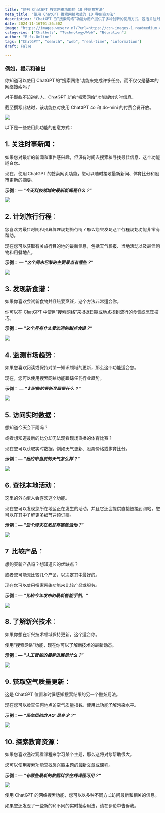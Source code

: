 ```yaml
---
title: "使用 ChatGPT 搜索网络功能的 10 种创意方法"
meta_title: "使用 ChatGPT 搜索网络功能的 10 种创意方法"
description: "ChatGPT 的“搜索网络”功能为用户提供了多种创新的使用方式，包括关注时事新闻、规划旅行行程、发现新食谱、监测市场趋势、获取实时数据、查找本地活动、比较产品、了解新兴技术、获取空气质量更新和探索教育资源。该功能能够帮助用户获取最新信息，提升信息检索的效率，适用于多种需求。"
date: 2024-11-16T01:36:50Z
image: "https://images.weserv.nl/?url=https://cdn-images-1.readmedium.com/v2/resize:fit:800/0*S4RtWt6Ouspx4nnl"
categories: ["Chatbots", "Technology/Web", "Education"]
author: "Rifx.Online"
tags: ["ChatGPT", "search", "web", "real-time", "information"]
draft: False

---
```




### 例如，提示和输出



你知道可以使用 ChatGPT 的“搜索网络”功能来完成许多任务，而不仅仅是基本的网络搜索吗？

对于那些不知道的人，ChatGPT 新的“搜索网络”功能提供实时信息。

截至撰写此帖时，该功能仅对使用 ChatGPT 4o 和 4o-mini 的付费会员开放。

![](https://images.weserv.nl/?url=https://cdn-images-1.readmedium.com/v2/resize:fit:800/1*uyESPHmmvzSJjZmgpn_Oww.png)

以下是一些使用此功能的创意方式：

## 1\. 关注时事新闻：

如果您对最新的新闻和事件感兴趣，但没有时间去搜索和寻找最佳信息，这个功能适合您。

现在，使用 ChatGPT 的搜索网页功能，您可以随时接收最新新闻、体育比分和股市更新的摘要。

**示例**：— “***今天科技领域的最新新闻是什么？***”

![](https://images.weserv.nl/?url=https://cdn-images-1.readmedium.com/v2/resize:fit:800/1*OQFEyg8WFckOQcM5cKyRww.png)

## 2\. 计划旅行行程：

您喜欢为最佳时间和预算管理规划旅行吗？那么您会发现这个行程规划功能非常有帮助。

现在您可以获取有关旅行目的地的最新信息，包括天气预报、当地活动以及最佳购物和用餐地点。

**示例： — “*这个周末巴黎的主要景点有哪些？*”**

![](https://images.weserv.nl/?url=https://cdn-images-1.readmedium.com/v2/resize:fit:800/1*BLm4PoTaxrXkBMoB56jg8g.png)

## 3\. 发现新食谱：

如果你喜欢尝试新食物并且热爱烹饪，这个方法非常适合你。

你可以在 ChatGPT 中使用“搜索网络”来根据日期或地点找到流行的食谱或烹饪技巧。

**示例：— “*这个月有什么受欢迎的甜点食谱？*”**

![](https://images.weserv.nl/?url=https://cdn-images-1.readmedium.com/v2/resize:fit:800/1*iSrMCgwjdOw4xOSC51LglA.png)

## 4\. 监测市场趋势：

如果您喜欢阅读或保持对某一知识领域的更新，那么这个功能适合您。

现在，您可以使用搜索网络功能跟踪任何行业趋势。

**示例： — “*太阳能的最新发展是什么？*”**

![](https://images.weserv.nl/?url=https://cdn-images-1.readmedium.com/v2/resize:fit:800/1*M-Y7hXRYMXGs_V6iHOm7lQ.png)

## 5\. 访问实时数据：

想知道今天会下雨吗？

或者想知道最新的比分却无法观看现场直播的体育比赛？

现在您可以获取实时数据，例如天气更新、股票价格或体育比分。

**示例：— “*纽约市当前的天气怎么样？*”**

![](https://images.weserv.nl/?url=https://cdn-images-1.readmedium.com/v2/resize:fit:800/1*TwPSdHgHdaKmipspoyldsg.png)

## 6\. 查找本地活动：

这里的外向型人会喜欢这个功能。

现在您可以发现您所在地区正在发生的活动，并且它还会提供直接链接到网站，您可以在其中了解更多细节并预订票。

**示例：— “*这个周末在悉尼有哪些活动？*”**

![](https://images.weserv.nl/?url=https://cdn-images-1.readmedium.com/v2/resize:fit:800/1*MgSawNL8kSTohGsIU0ajrA.png)

## 7\. 比较产品：

想购买新产品吗？想知道它的优缺点？

或者您可能想比较几个产品，以决定其中最好的。

现在您可以使用搜索网络功能来比较产品或服务。

**示例：— “*比较今年发布的最新智能手机。*”**

![](https://images.weserv.nl/?url=https://cdn-images-1.readmedium.com/v2/resize:fit:800/1*HvzNuBcc6kWNSZA7Sj2hUg.png)

## 8\. 了解新兴技术：

如果你想在新兴技术领域保持更新，这个适合你。

使用“搜索网络”功能，现在你可以了解新技术的最新动态。

**示例：— “*人工智能的最新进展是什么？*”**

![](https://images.weserv.nl/?url=https://cdn-images-1.readmedium.com/v2/resize:fit:800/1*VwySsjMn59nvqxHUWm1AtA.png)

## 9\. 获取空气质量更新：

这是 ChatGPT 位置和时间感知搜索结果的另一个酷炫用法。

现在您可以检查任何地点的空气质量指数。使用此功能了解污染水平。

**示例：— “*现在纽约的 AQI 是多少？*”**

![](https://images.weserv.nl/?url=https://cdn-images-1.readmedium.com/v2/resize:fit:800/1*6C_VcWft52zoR57XzEMo-A.png)

## 10\. 探索教育资源：

如果您喜欢通过观看课程来学习某个主题，那么这将对您帮助很大。

您可以使用搜索功能查找感兴趣主题的最新文章或课程。

**示例：— “*有哪些最新的数据科学在线课程可用？*”**

![](https://images.weserv.nl/?url=https://cdn-images-1.readmedium.com/v2/resize:fit:800/1*tPq8Lve_M_1sNhqfkqtwyg.png)

使用 ChatGPT 的网络搜索功能，您可以以多种不同方式访问最新和相关的信息。

如果您还发现了一些新的和不同的实时搜索用法，请在评论中告诉我。

